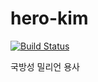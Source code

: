 # hero-kim

[![Build Status](https://travis-ci.org/if1live/hero-kim.svg)](https://travis-ci.org/if1live/hero-kim)

국방성 밀리언 용사
